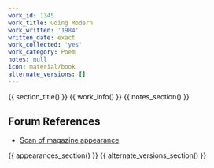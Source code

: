 ```yaml
---
work_id: 1345
work_title: Going Modern
work_written: '1984'
written_date: exact
work_collected: 'yes'
work_category: Poem
notes: null
icon: material/book
alternate_versions: []
---
```


{{ section_title() }}
{{ work_info() }}
{{ notes_section() }}
## Forum References
- [Scan of magazine appearance](https://bukowskiforum.com/threads/going-modern-vs-blowing-my-hero-fencing-with-the-shadows.225/page-2#post-148463)

{{ appearances_section() }}
{{ alternate_versions_section() }}